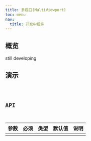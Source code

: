 ```yaml
---
title: 多视口(MultiViewport)
toc: menu
nav:
  title: 开发中组件
---
```


## 概览

still developing

## 演示

<code src="@/components/multi-viewport/demo/demo.tsx" />

## API

| 参数 | 必须 | 类型 | 默认值 | 说明 |
| :--- | :--- | :--- | :----- | :--- |
|      |      |      |        |      |
